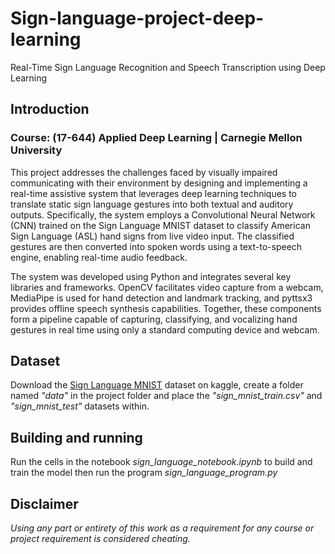 # Sign-language-project-deep-learning
Real-Time Sign Language Recognition and Speech Transcription using Deep Learning

## Introduction
### Course: (17-644) Applied Deep Learning | Carnegie Mellon University
This project addresses the challenges faced by visually impaired communicating with their environment by designing and implementing a real-time assistive system that leverages deep learning techniques to translate static sign language gestures into both textual and auditory outputs. Specifically, the system employs a Convolutional Neural Network (CNN) trained on the Sign Language MNIST dataset to classify American Sign Language (ASL) hand signs from live video input. The classified gestures are then converted into spoken words using a text-to-speech engine, enabling real-time audio feedback.

The system was developed using Python and integrates several key libraries and frameworks. OpenCV facilitates video capture from a webcam, MediaPipe is used for hand detection and landmark tracking, and pyttsx3 provides offline speech synthesis capabilities. Together, these components form a pipeline capable of capturing, classifying, and vocalizing hand gestures in real time using only a standard computing device and webcam.

## Dataset
Download the <a href='https://www.kaggle.com/datasets/datamunge/sign-language-mnist'>Sign Language MNIST</a> dataset on kaggle, create a folder named _"data"_ in the project folder and place the _"sign_mnist_train.csv"_ and _"sign_mnist_test"_ datasets within.

## Building and running
Run the cells in the notebook _sign_language_notebook.ipynb_ to build and train the model then run the program _sign_language_program.py_

## Disclaimer
_Using any part or entirety of this work as a requirement for any course or project requirement is considered cheating._
